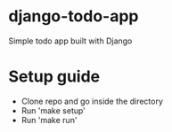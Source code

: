 # django-todo-app
Simple todo app built with Django

# Setup guide
- Clone repo and go inside the directory
- Run 'make setup'
- Run 'make run'
